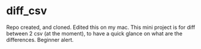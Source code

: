 # diff_csv
Repo created, and cloned. Edited this on my mac. 
This mini project is for diff between 2 csv (at the moment), to have a quick glance on what are the differences. Beginner alert.
